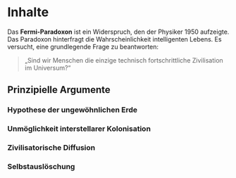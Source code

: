 # Inhalte

Das **Fermi-Paradoxon** ist ein Widerspruch, den der Physiker 1950 aufzeigte. Das Paradoxon hinterfragt die Wahrscheinlichkeit intelligenten Lebens. Es versucht, eine grundlegende Frage zu beantworten:

> „Sind wir Menschen die einzige technisch fortschrittliche Zivilisation im Universum?“

## Prinzipielle Argumente

### Hypothese der ungewöhnlichen Erde

### Unmöglichkeit interstellarer Kolonisation

### Zivilisatorische Diffusion

### Selbstauslöschung